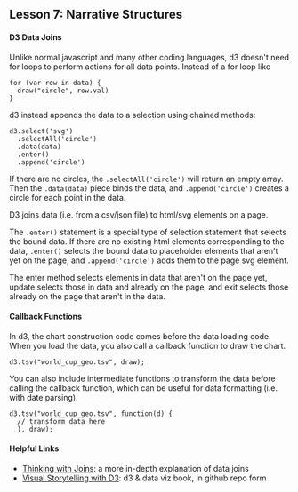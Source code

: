 ## Lesson 7: Narrative Structures

#### D3 Data Joins

Unlike normal javascript and many other coding languages, d3 doesn't need for loops to perform actions for all data points. Instead of a for loop like
```
for (var row in data) {
  draw("circle", row.val)
}
```
d3 instead appends the data to a selection using chained methods:
```
d3.select('svg')
  .selectAll('circle')
  .data(data)
  .enter()
  .append('circle')
```
If there are no circles, the `.selectAll('circle')` will return an empty array. Then the `.data(data)` piece binds the data, and `.append('circle')` creates a circle for each point in the data.

D3 joins data (i.e. from a csv/json file) to html/svg elements on a page.

The `.enter()` statement is a special type of selection statement that selects the bound data. If there are no existing html elements corresponding to the data, `.enter()` selects the bound data to placeholder elements that aren't yet on the page, and `.append('circle')` adds them to the page svg element.

The enter method selects elements in data that aren't on the page yet, update selects those in data and already on the page, and exit selects those already on the page that aren't in the data.

#### Callback Functions

In d3, the chart construction code comes before the data loading code. When you load the data, you also call a callback function to draw the chart.
```
d3.tsv("world_cup_geo.tsv", draw);
```

You can also include intermediate functions to transform the data before calling the callback function, which can be useful for data formatting (i.e. with date parsing).
```
d3.tsv("world_cup_geo.tsv", function(d) {
  // transform data here
  }, draw);
```

#### Helpful Links

* [Thinking with Joins](https://bost.ocks.org/mike/join/): a more in-depth explanation of data joins
* [Visual Storytelling with D3](https://github.com/ritchieking/d3-book): d3 & data viz book, in github repo form
